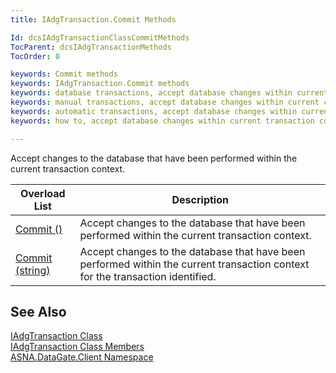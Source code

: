```yaml
---
title: IAdgTransaction.Commit Methods

Id: dcsIAdgTransactionClassCommitMethods
TocParent: dcsIAdgTransactionMethods
TocOrder: 0

keywords: Commit methods
keywords: IAdgTransaction.Commit methods
keywords: database transactions, accept database changes within current context
keywords: manual transactions, accept database changes within current context
keywords: automatic transactions, accept database changes within current context and begin new
keywords: how to, accept database changes within current transaction context

---
```


Accept changes to the database that have been performed within the current transaction context.


| Overload List | Description |
| ---- | ---- |
| [Commit ()](iadg-transaction-class-commit-method1.html) | Accept changes to the database that have been performed within the current transaction context. |
| [Commit (string)](iadg-transaction-class-commit-method2.html) | Accept changes to the database that have been performed within the current transaction context for the transaction identified. |



## See Also


[IAdgTransaction Class](iadg-transaction-class.html)
      <br />
[IAdgTransaction Class Members](iadg-transaction-members.html)
      <br />
[ASNA.DataGate.Client Namespace](datagate-client-namespace.html)

